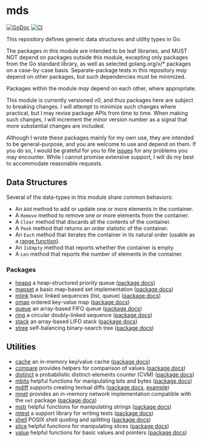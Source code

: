 # mds

[![GoDoc](https://img.shields.io/static/v1?label=godoc&message=reference&color=white)](https://pkg.go.dev/github.com/creachadair/mds)
[![CI](https://github.com/creachadair/mds/actions/workflows/go-presubmit.yml/badge.svg?event=push&branch=main)](https://github.com/creachadair/mds/actions/workflows/go-presubmit.yml)

This repository defines generic data structures and utility types in Go.

The packages in this module are intended to be leaf libraries, and MUST NOT
depend on packages outside this module, excepting only packages from the Go
standard library, as well as selected golang.org/x/* packages on a case-by-case
basis.  Separate-package tests in this repository _may_ depend on other
packages, but such dependencies must be minimized.

Packages within the module _may_ depend on each other, where appropriate.

This module is currently versioned v0, and thus packages here are subject to
breaking changes. I will attempt to minimize such changes where practical, but
I may revise package APIs from time to time.  When making such changes, I will
increment the minor version number as a signal that more substantial changes
are included.

Although I wrote these packages mainly for my own use, they are intended to be
general-purpose, and you are welcome to use and depend on them.  If you do so,
I would be grateful for you to file
[issues](https://github.com/creachadair/mds/issues) for any problems you may
encounter.  While I cannot promise extensive support, I will do my best to
accommodate reasonable requests.

## Data Structures

Several of the data-types in this module share common behaviors:

- An `Add` method to add or update one or more elements in the container.
- A `Remove` method to remove one or more elements from the container.
- A `Clear` method that discards all the contents of the container.
- A `Peek` method that returns an order statistic of the container.
- An `Each` method that iterates the container in its natural order (usable as a [range function](https://go.dev/blog/range-functions)).
- An `IsEmpty` method that reports whether the container is empty.
- A `Len` method that reports the number of elements in the container.

### Packages

- [heapq](./heapq) a heap-structured priority queue ([package docs](https://godoc.org/github.com/creachadair/mds/heapq))
- [mapset](./mapset) a basic map-based set implementation ([package docs](https://godoc.org/github.com/creachadair/mds/mapset))
- [mlink](./mlink) basic linked sequences (list, queue) ([package docs](https://godoc.org/github.com/creachadair/mds/mlink))
- [omap](./omap) ordered key-value map ([package docs](https://godoc.org/github.com/creachadair/mds/omap))
- [queue](./queue) an array-based FIFO queue ([package docs](https://godoc.org/github.com/creachadair/mds/queue))
- [ring](./ring) a circular doubly-linked sequence ([package docs](https://godoc.org/github.com/creachadair/mds/ring))
- [stack](./stack) an array-based LIFO stack ([package docs](https://godoc.org/github.com/creachadair/mds/stack))
- [stree](./stree) self-balancing binary-search tree ([package docs](https://godoc.org/github.com/creachadair/mds/stree))

## Utilities

- [cache](./cache) an in-memory key/value cache ([package docs](https://godoc.org/github.com/creachadair/mds/cache))
- [compare](./compare) provides helpers for comparison of values ([package docs](https://godoc.org/github.com/creachadair/mds/compare))
- [distinct](./distinct) a probabilistic distinct-elements counter (CVM) ([package docs](https://godoc.org/github.com/creachadair/mds/distinct))
- [mbits](./mbits) helpful functions for manipulating bits and bytes ([package docs](https://godoc.org/github.com/creachadair/mds/mbits))
- [mdiff](./mdiff) supports creating textual diffs ([package docs](https://godoc.org/github.com/creachadair/mds/mdiff), [example](https://go.dev/play/p/xUYbbwnMkw3))
- [mnet](./mnet) provides an in-memory network implementation compatible with the `net` package ([package docs](https://godoc.org/github.com/creachadair/mds/mnet))
- [mstr](./mstr) helpful functions for manipulating strings ([package docs](https://godoc.org/github.com/creachadair/mds/mstr))
- [mtest](./mtest) a support library for writing tests ([package docs](https://godoc.org/github.com/creachadair/mds/mtest))
- [shell](./shell) POSIX shell quoting and splitting ([package docs](https://godoc.org/github.com/creachadair/mds/shell))
- [slice](./slice) helpful functions for manipulating slices ([package docs](https://godoc.org/github.com/creachadair/mds/slice))
- [value](./value) helpful functions for basic values and pointers ([package docs](https://godoc.org/github.com/creachadair/mds/value))
